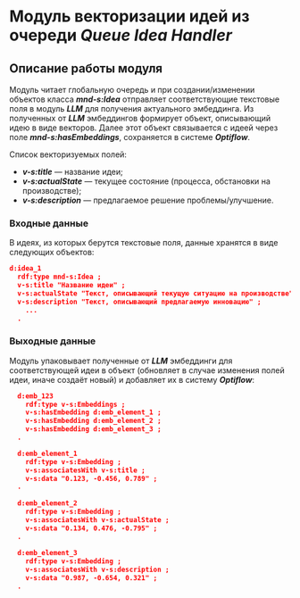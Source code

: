 # **Модуль векторизации идей из очереди *Queue Idea Handler***
## Описание работы модуля

Модуль читает глобальную очередь и при создании/изменении объектов класса ***mnd-s:Idea*** отправляет соответствующие текстовые поля в модуль ***LLM*** для получения актуального эмбеддинга. Из полученных от ***LLM*** эмбеддингов формирует объект, описывающий идею в виде векторов. Далее этот объект связывается с идеей через поле ***mnd-s:hasEmbeddings***, сохраняется в системе ***Optiflow***.

Список векторизуемых полей:

- ***v-s:title*** — название идеи;
- ***v-s:actualState*** — текущее состояние (процесса, обстановки на производстве);
- ***v-s:description*** — предлагаемое решение проблемы/улучшение.

### Входные данные

В идеях, из которых берутся текстовые поля, данные хранятся в виде следующих объектов:

```json
d:idea_1
  rdf:type mnd-s:Idea ;
  v-s:title "Название идеи" ;
  v-s:actualState "Текст, описывающий текущую ситуацию на производстве" ;
  v-s:description "Текст, описывающий предлагаемую инновацию" ;
    ...
  .
```

### Выходные данные

Модуль упаковывает полученные от ***LLM*** эмбеддинги для соответствующей идеи в объект (обновляет в случае изменения полей идеи, иначе создаёт новый) и добавляет их в систему ***Optiflow***:

```json
  d:emb_123
    rdf:type v-s:Embeddings ;
    v-s:hasEmbedding d:emb_element_1 ;
    v-s:hasEmbedding d:emb_element_2 ;
    v-s:hasEmbedding d:emb_element_3 ;
  .  

  d:emb_element_1
    rdf:type v-s:Embedding ;
    v-s:associatesWith v-s:title ;
    v-s:data "0.123, -0.456, 0.789" ;
  .      
  
  d:emb_element_2
    rdf:type v-s:Embedding ;
    v-s:associatesWith v-s:actualState ;
    v-s:data "0.134, 0.476, -0.795" ;
  .
  
  d:emb_element_3
    rdf:type v-s:Embedding ;
    v-s:associatesWith v-s:description ;
    v-s:data "0.987, -0.654, 0.321" ;
  .
```
